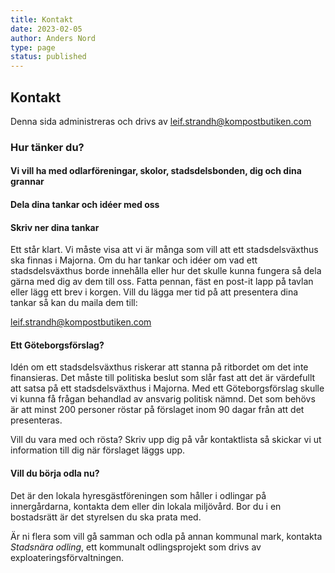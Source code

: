 ```yaml
---
title: Kontakt
date: 2023-02-05
author: Anders Nord
type: page
status: published
---
```


## Kontakt

Denna sida administreras och drivs av [leif.strandh@kompostbutiken.com](mailto:leif.strandh@kompostbutiken.com)

### Hur tänker du?

#### Vi vill ha med odlarföreningar, skolor, stadsdelsbonden, dig och dina grannar

#### Dela dina tankar och idéer med oss

#### Skriv ner dina tankar

Ett står klart. Vi måste visa att vi är många som vill att ett stadsdelsväxthus
ska finnas i Majorna. Om du har tankar och idéer om vad ett stadsdelsväxthus borde
innehålla eller hur det skulle kunna fungera så dela gärna med dig av dem till
oss. Fatta pennan, fäst en post-it lapp på tavlan eller lägg ett brev i korgen.
Vill du lägga mer tid på att presentera dina tankar så kan du maila dem till:

<a href= "mailto:leif.strandh@kompopstbutiken.com" target=_blank>leif.strandh@kompostbutiken.com</a>

#### Ett Göteborgsförslag?

Idén om ett stadsdelsväxthus riskerar att stanna på ritbordet om det inte finansieras.
Det måste till politiska beslut som slår fast att det är värdefullt att satsa
på ett stadsdelsväxthus i Majorna. Med ett Göteborgsförslag skulle vi kunna få frågan
behandlad av ansvarig politisk nämnd. Det som behövs är att minst 200 personer
röstar på förslaget inom 90 dagar från att det presenteras.

Vill du vara med och rösta? Skriv upp dig på vår kontaktlista så skickar vi ut information
till dig när förslaget läggs upp.

#### Vill du börja odla nu?

Det är den lokala hyresgästföreningen som håller i odlingar på innergårdarna, kontakta
dem eller din lokala miljövård. Bor du i en bostadsrätt är det styrelsen du ska prata
med.

Är ni flera som vill gå samman och odla på annan kommunal mark, kontakta _Stadsnära
odling_, ett kommunalt odlingsprojekt som drivs av exploateringsförvaltningen.
